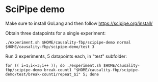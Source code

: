 # SciPipe demo

Make sure to install GoLang and then follow https://scipipe.org/install/

Obtain three datapoints for a single experiment:

    ./experiment.sh $HOME/causality-fbp/scipipe-demo normal $HOME/causality-fbp/scipipe-demo/test 3

Run 3 experiments, 5 datapoints each, in "test" subfolder:

    for (( i=1;i<=3;i++ )); do ./experiment.sh $HOME/causality-fbp/scipipe-demo break-count1 "$HOME/causality-fbp/scipipe-demo/test/break-count1/repeat_$i" 5; done


